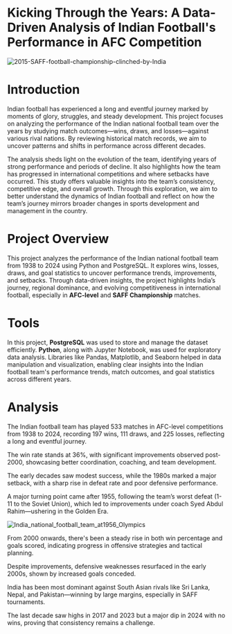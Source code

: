 # Kicking Through the Years: A Data-Driven Analysis of Indian Football's Performance in AFC Competition

![2015-SAFF-football-championship-clinched-by-India](https://github.com/user-attachments/assets/a585e724-10a4-4517-9c47-b31df2c1fa35)

# Introduction

Indian football has experienced a long and eventful journey marked by moments of glory, struggles, and steady development. This project focuses on analyzing the performance of the Indian national football team over the years by studying match outcomes—wins, draws, and losses—against various rival nations. By reviewing historical match records, we aim to uncover patterns and shifts in performance across different decades.

The analysis sheds light on the evolution of the team, identifying years of strong performance and periods of decline. It also highlights how the team has progressed in international competitions and where setbacks have occurred. This study offers valuable insights into the team’s consistency, competitive edge, and overall growth. Through this exploration, we aim to better understand the dynamics of Indian football and reflect on how the team’s journey mirrors broader changes in sports development and management in the country.

# Project Overview

This project analyzes the performance of the Indian national football team from 1938 to 2024 using Python and PostgreSQL. It explores wins, losses, draws, and goal statistics to uncover performance trends, improvements, and setbacks. Through data-driven insights, the project highlights India’s journey, regional dominance, and evolving competitiveness in international football, especially in **AFC-level** and **SAFF Championship** matches.

# Tools 

In this project, **PostgreSQL** was used to store and manage the dataset efficiently. **Python**, along with Jupyter Notebook, was used for exploratory data analysis. Libraries like Pandas, Matplotlib, and Seaborn helped in data manipulation and visualization, enabling clear insights into the Indian football team's performance trends, match outcomes, and goal statistics across different years.

# Analysis 

The Indian football team has played 533 matches in AFC-level competitions from 1938 to 2024, recording 197 wins, 111 draws, and 225 losses, reflecting a long and eventful journey.

The win rate stands at 36%, with significant improvements observed post-2000, showcasing better coordination, coaching, and team development.

The early decades saw modest success, while the 1980s marked a major setback, with a sharp rise in defeat rate and poor defensive performance.

A major turning point came after 1955, following the team’s worst defeat (1-11 to the Soviet Union), which led to improvements under coach Syed Abdul Rahim—ushering in the Golden Era.

![India_national_football_team_at1956_Olympics](https://github.com/user-attachments/assets/ccf45058-a025-48ee-b4fa-baf883dd74f4)


From 2000 onwards, there's been a steady rise in both win percentage and goals scored, indicating progress in offensive strategies and tactical planning.

Despite improvements, defensive weaknesses resurfaced in the early 2000s, shown by increased goals conceded.

India has been most dominant against South Asian rivals like Sri Lanka, Nepal, and Pakistan—winning by large margins, especially in SAFF tournaments.

The last decade saw highs in 2017 and 2023 but a major dip in 2024 with no wins, proving that consistency remains a challenge.

